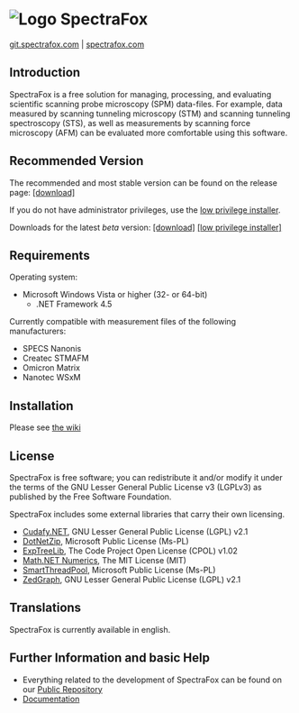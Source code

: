 ![Logo](http://spectrafox.com/images/style/headerlogo3.png) SpectraFox
=======
[git.spectrafox.com](http://git.spectrafox.com/) |
[spectrafox.com](http://spectrafox.com)

Introduction
------

SpectraFox is a free solution for managing, processing, and evaluating scientific scanning probe microscopy (SPM) data-files. For example, data measured by scanning tunneling microscopy (STM) and scanning tunneling spectroscopy (STS), as well as measurements by scanning force microscopy (AFM) can be evaluated more comfortable using this software.

Recommended Version
-------------------

The recommended and most stable version can be found on the release page: [\[download\]](https://github.com/spectrafox/spectrafox/raw/master/setup/spectrafox-stable.exe)

If you do not have administrator privileges, use the [low privilege installer](https://github.com/spectrafox/spectrafox/raw/master/setup/spectrafox-stable_lowpriv.exe).

Downloads for the latest *beta* version:
[\[download\]](https://github.com/spectrafox/spectrafox/raw/master/setup/spectrafox-dev.exe)
[\[low privilege installer\]](https://github.com/spectrafox/spectrafox/raw/master/setup/spectrafox-dev_lowpriv.exe)

Requirements
------------

Operating system:
* Microsoft Windows Vista or higher (32- or 64-bit)
    * .NET Framework 4.5

Currently compatible with measurement files of the following manufacturers:
* SPECS Nanonis
* Createc STMAFM
* Omicron Matrix
* Nanotec WSxM


Installation
------------

Please see [the wiki](https://github.com/spectrafox/spectrafox/wiki/DownloadAndSetup)

License
-------

SpectraFox is free software; you can redistribute it and/or
modify it under the terms of the GNU Lesser General Public License v3 (LGPLv3)
as published by the Free Software Foundation.

SpectraFox includes some external libraries that carry their own licensing.

* [Cudafy.NET](http://cudafy.codeplex.com/), GNU Lesser General Public License (LGPL) v2.1
* [DotNetZip](http://dotnetzip.codeplex.com/), Microsoft Public License (Ms-PL)
* [ExpTreeLib](http://www.codeproject.com/Articles/8546/An-All-VB-NET-Explorer-Tree-Control-with-ImageList), The Code Project Open License (CPOL) v1.02
* [Math.NET Numerics](http://numerics.mathdotnet.com/), The MIT License (MIT)
* [SmartThreadPool](http://smartthreadpool.codeplex.com/), Microsoft Public License (Ms-PL)
* [ZedGraph](http://sourceforge.net/projects/zedgraph/), GNU Lesser General Public License (LGPL) v2.1

Translations
------------

SpectraFox is currently available in english.

Further Information and basic Help
----------------------------------

* Everything related to the development of SpectraFox can be found on our [Public Repository](http://git.spectrafox.com)
* [Documentation](http://wiki.spectrafox.com)
